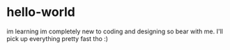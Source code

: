 # hello-world
im learning
im completely new to coding and designing so bear with me. I'll pick up everything pretty fast tho :)
